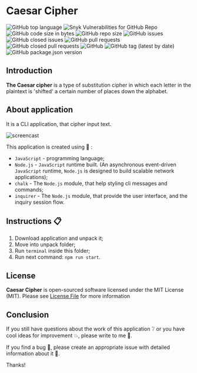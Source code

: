 # Caesar Cipher

![GitHub top language](https://img.shields.io/github/languages/top/CreativeRusBear/Caesar-Cipher)
![Snyk Vulnerabilities for GitHub Repo](https://img.shields.io/snyk/vulnerabilities/github/CreativeRusBear/Caesar-Cipher)
![GitHub code size in bytes](https://img.shields.io/github/languages/code-size/CreativeRusBear/Caesar-Cipher)
![GitHub repo size](https://img.shields.io/github/repo-size/CreativeRusBear/Caesar-Cipher)
![GitHub issues](https://img.shields.io/github/issues/CreativeRusBear/Caesar-Cipher)
![GitHub closed issues](https://img.shields.io/github/issues-closed/CreativeRusBear/Caesar-Cipher)
![GitHub pull requests](https://img.shields.io/github/issues-pr/CreativeRusBear/Caesar-Cipher)
![GitHub closed pull requests](https://img.shields.io/github/issues-pr-closed/CreativeRusBear/Caesar-Cipher)
![GitHub](https://img.shields.io/github/license/CreativeRusBear/Caesar-Cipher)
![GitHub tag (latest by date)](https://img.shields.io/github/v/tag/CreativeRusBear/Caesar-Cipher)
![GitHub package.json version](https://img.shields.io/github/package-json/v/CreativeRusBear/caesar-cipher)

## Introduction

**The Caesar cipher** is a type of substitution cipher in which each letter in the plaintext is 'shifted' a certain number of places down the alphabet.

## About application

It is a CLI application, that cipher input text.

![screencast](https://user-images.githubusercontent.com/37180024/88457248-92649f80-ce8d-11ea-99c1-0e90f33377cf.gif)

This application is created using :bookmark_tabs: :
 * `JavaScript` - programming language;
 * `Node.js` - `JavaScript` runtime built. (An asynchronous event-driven `JavaScript` runtime, `Node.js` is designed to build scalable network applications);
 * `chalk` - The `Node.js` module, that help styling cli messages and commands;
  * `inquirer` - The `Node.js` module, that provide the user interface, and the inquiry session flow.
 
## Instructions :clipboard:

1. Download application and unpack it;
2. Move into unpack folder;
3. Run `terminal` inside this folder;
4. Run next command: `npm run start`.

## License

**Caesar Cipher** is open-sourced software licensed under the MIT License (MIT). Please see [License File](LICENSE) for more information

## Conclusion

If you still have questions about the work of this application :grey_question: or you have cool ideas for improvement :boom:, please write to me :email:.

If you find a bug :bug:, please create an appropriate issue with detailed information about it :speech_balloon:.

Thanks!

